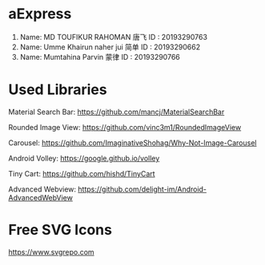 # aExpress
1. Name: MD TOUFIKUR RAHOMAN 唐飞
    ID : 20193290763
2. Name: Umme Khairun naher jui 简单
    ID : 20193290662
3. Name: Mumtahina Parvin 蒙律
    ID : 20193290766

   
# Used Libraries

Material Search Bar:
https://github.com/mancj/MaterialSearchBar

Rounded Image View:
https://github.com/vinc3m1/RoundedImageView

Carousel:
https://github.com/ImaginativeShohag/Why-Not-Image-Carousel

Android Volley:
https://google.github.io/volley

Tiny Cart:
https://github.com/hishd/TinyCart

Advanced Webview:
https://github.com/delight-im/Android-AdvancedWebView

# Free SVG Icons
https://www.svgrepo.com
